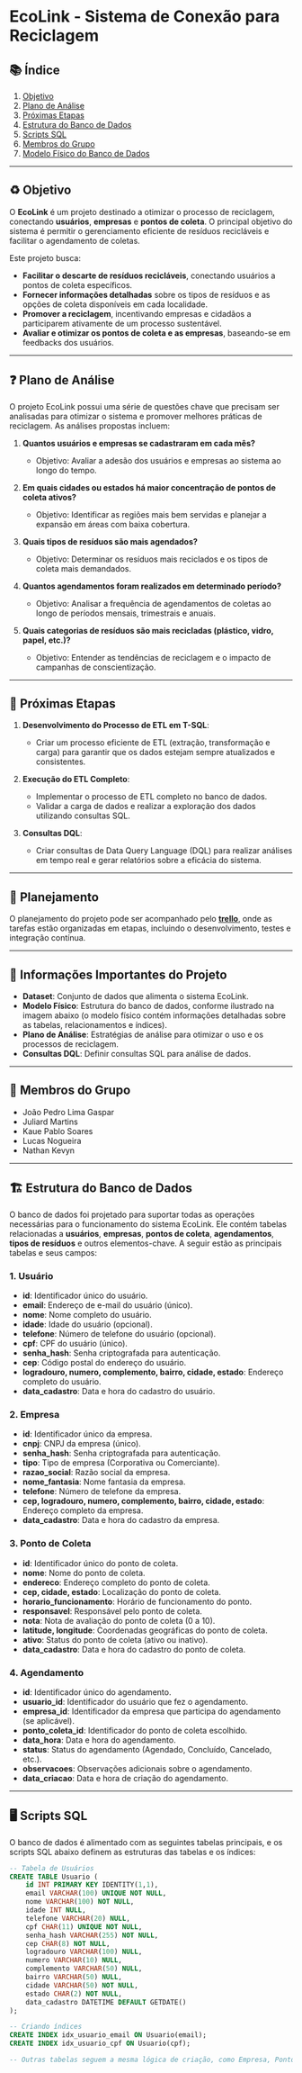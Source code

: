 # EcoLink - Sistema de Conexão para Reciclagem

## 📚 Índice

1. [Objetivo](#objetivo)
2. [Plano de Análise](#plano-de-analise)
3. [Próximas Etapas](#proximas-etapas)
4. [Estrutura do Banco de Dados](#estrutura-do-banco-de-dados)
5. [Scripts SQL](#scripts-sql)
6. [Membros do Grupo](#membros-do-grupo)
7. [Modelo Físico do Banco de Dados](#modelo-fisico-do-banco-de-dados)

---

<a id="objetivo"></a>
## ♻️ Objetivo

O **EcoLink** é um projeto destinado a otimizar o processo de reciclagem, conectando **usuários**, **empresas** e **pontos de coleta**. O principal objetivo do sistema é permitir o gerenciamento eficiente de resíduos recicláveis e facilitar o agendamento de coletas.

Este projeto busca:

* **Facilitar o descarte de resíduos recicláveis**, conectando usuários a pontos de coleta específicos.
* **Fornecer informações detalhadas** sobre os tipos de resíduos e as opções de coleta disponíveis em cada localidade.
* **Promover a reciclagem**, incentivando empresas e cidadãos a participarem ativamente de um processo sustentável.
* **Avaliar e otimizar os pontos de coleta e as empresas**, baseando-se em feedbacks dos usuários.

---

<a id="plano-de-analise"></a>
## ❓ Plano de Análise

O projeto EcoLink possui uma série de questões chave que precisam ser analisadas para otimizar o sistema e promover melhores práticas de reciclagem. As análises propostas incluem:

1. **Quantos usuários e empresas se cadastraram em cada mês?**

   * Objetivo: Avaliar a adesão dos usuários e empresas ao sistema ao longo do tempo.

2. **Em quais cidades ou estados há maior concentração de pontos de coleta ativos?**

   * Objetivo: Identificar as regiões mais bem servidas e planejar a expansão em áreas com baixa cobertura.

3. **Quais tipos de resíduos são mais agendados?**

   * Objetivo: Determinar os resíduos mais reciclados e os tipos de coleta mais demandados.

4. **Quantos agendamentos foram realizados em determinado período?**

   * Objetivo: Analisar a frequência de agendamentos de coletas ao longo de períodos mensais, trimestrais e anuais.

5. **Quais categorias de resíduos são mais recicladas (plástico, vidro, papel, etc.)?**

   * Objetivo: Entender as tendências de reciclagem e o impacto de campanhas de conscientização.

---

<a id="proximas-etapas"></a>
## 📆 Próximas Etapas

1. **Desenvolvimento do Processo de ETL em T-SQL**:

   * Criar um processo eficiente de ETL (extração, transformação e carga) para garantir que os dados estejam sempre atualizados e consistentes.

2. **Execução do ETL Completo**:

   * Implementar o processo de ETL completo no banco de dados.
   * Validar a carga de dados e realizar a exploração dos dados utilizando consultas SQL.

3. **Consultas DQL**:

   * Criar consultas de Data Query Language (DQL) para realizar análises em tempo real e gerar relatórios sobre a eficácia do sistema.

---

## 📌 Planejamento

O planejamento do projeto pode ser acompanhado pelo **[trello](https://trello.com/b/IYqji8Ii/meu-quadro-do-trello)**, onde as tarefas estão organizadas em etapas, incluindo o desenvolvimento, testes e integração contínua.

---

## 📝 Informações Importantes do Projeto

* **Dataset**: Conjunto de dados que alimenta o sistema EcoLink.
* **Modelo Físico**: <a id="modelo-fisico-do-banco-de-dados"></a>Estrutura do banco de dados, conforme ilustrado na imagem abaixo (o modelo físico contém informações detalhadas sobre as tabelas, relacionamentos e índices).
* **Plano de Análise**: Estratégias de análise para otimizar o uso e os processos de reciclagem.
* **Consultas DQL**: Definir consultas SQL para análise de dados.

---

<a id="membros-do-grupo"></a>
## 👥 Membros do Grupo

* João Pedro Lima Gaspar
* Juliard Martins
* Kaue Pablo Soares
* Lucas Nogueira
* Nathan Kevyn

---

<a id="estrutura-do-banco-de-dados"></a>
## 🏗️ Estrutura do Banco de Dados

O banco de dados foi projetado para suportar todas as operações necessárias para o funcionamento do sistema EcoLink. Ele contém tabelas relacionadas a **usuários**, **empresas**, **pontos de coleta**, **agendamentos**, **tipos de resíduos** e outros elementos-chave. A seguir estão as principais tabelas e seus campos:

### 1. **Usuário**

* **id**: Identificador único do usuário.
* **email**: Endereço de e-mail do usuário (único).
* **nome**: Nome completo do usuário.
* **idade**: Idade do usuário (opcional).
* **telefone**: Número de telefone do usuário (opcional).
* **cpf**: CPF do usuário (único).
* **senha_hash**: Senha criptografada para autenticação.
* **cep**: Código postal do endereço do usuário.
* **logradouro, numero, complemento, bairro, cidade, estado**: Endereço completo do usuário.
* **data_cadastro**: Data e hora do cadastro do usuário.

### 2. **Empresa**

* **id**: Identificador único da empresa.
* **cnpj**: CNPJ da empresa (único).
* **senha_hash**: Senha criptografada para autenticação.
* **tipo**: Tipo de empresa (Corporativa ou Comerciante).
* **razao_social**: Razão social da empresa.
* **nome_fantasia**: Nome fantasia da empresa.
* **telefone**: Número de telefone da empresa.
* **cep, logradouro, numero, complemento, bairro, cidade, estado**: Endereço completo da empresa.
* **data_cadastro**: Data e hora do cadastro da empresa.

### 3. **Ponto de Coleta**

* **id**: Identificador único do ponto de coleta.
* **nome**: Nome do ponto de coleta.
* **endereco**: Endereço completo do ponto de coleta.
* **cep, cidade, estado**: Localização do ponto de coleta.
* **horario_funcionamento**: Horário de funcionamento do ponto.
* **responsavel**: Responsável pelo ponto de coleta.
* **nota**: Nota de avaliação do ponto de coleta (0 a 10).
* **latitude, longitude**: Coordenadas geográficas do ponto de coleta.
* **ativo**: Status do ponto de coleta (ativo ou inativo).
* **data_cadastro**: Data e hora do cadastro do ponto de coleta.

### 4. **Agendamento**

* **id**: Identificador único do agendamento.
* **usuario_id**: Identificador do usuário que fez o agendamento.
* **empresa_id**: Identificador da empresa que participa do agendamento (se aplicável).
* **ponto_coleta_id**: Identificador do ponto de coleta escolhido.
* **data_hora**: Data e hora do agendamento.
* **status**: Status do agendamento (Agendado, Concluído, Cancelado, etc.).
* **observacoes**: Observações adicionais sobre o agendamento.
* **data_criacao**: Data e hora de criação do agendamento.

---

<a id="scripts-sql"></a>
## 🖥️ Scripts SQL

O banco de dados é alimentado com as seguintes tabelas principais, e os scripts SQL abaixo definem as estruturas das tabelas e os índices:

```sql
-- Tabela de Usuários
CREATE TABLE Usuario (
    id INT PRIMARY KEY IDENTITY(1,1),
    email VARCHAR(100) UNIQUE NOT NULL,
    nome VARCHAR(100) NOT NULL,
    idade INT NULL,
    telefone VARCHAR(20) NULL,
    cpf CHAR(11) UNIQUE NOT NULL,
    senha_hash VARCHAR(255) NOT NULL,
    cep CHAR(8) NOT NULL,
    logradouro VARCHAR(100) NULL,
    numero VARCHAR(10) NULL,
    complemento VARCHAR(50) NULL,
    bairro VARCHAR(50) NULL,
    cidade VARCHAR(50) NOT NULL,
    estado CHAR(2) NOT NULL,
    data_cadastro DATETIME DEFAULT GETDATE()
);

-- Criando índices
CREATE INDEX idx_usuario_email ON Usuario(email);
CREATE INDEX idx_usuario_cpf ON Usuario(cpf);

-- Outras tabelas seguem a mesma lógica de criação, como Empresa, PontoColeta, Agendamento, etc.
